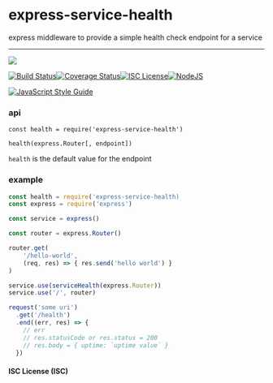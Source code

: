 # express-service-health

express middleware to provide a simple health check endpoint for a service

----
<a href="https://nodei.co/npm/express-service-health/"><img src="https://nodei.co/npm/express-service-health.png?downloads=true"></a>

[![Build Status](https://travis-ci.org/joaquimserafim/express-service-health.svg?branch=master)](https://travis-ci.org/joaquimserafim/express-service-health)[![Coverage Status](https://coveralls.io/repos/github/joaquimserafim/express-service-health/badge.svg)](https://coveralls.io/github/joaquimserafim/express-service-health)[![ISC License](https://img.shields.io/badge/license-ISC-blue.svg?style=flat-square)](https://github.com/joaquimserafim/express-service-health/blob/master/LICENSE)[![NodeJS](https://img.shields.io/badge/node-6.x.x-brightgreen.svg?style=flat-square)](https://github.com/joaquimserafim/express-service-health/blob/master/package.json#L42)

[![JavaScript Style Guide](https://cdn.rawgit.com/feross/standard/master/badge.svg)](https://github.com/feross/standard)


### api
`const health = require('express-service-health')`

`health(express.Router[, endpoint])`

`health` is the default value for the endpoint


### example

```js
const health = require('express-service-health)
const express = require('express')

const service = express()

const router = express.Router()

router.get(
    '/hello-world',
    (req, res) => { res.send('hello world') }
)

service.use(serviceHealth(express.Router))
service.use('/', router)

request('some uri')
  .get('/health')
  .end((err, res) => {
    // err
    // res.statusCode or res.status = 200
    // res.body = { uptime: `uptime value` }
  })
```


#### ISC License (ISC)
